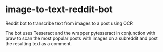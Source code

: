 # image-to-text-reddit-bot
Reddit bot to transcribe text from images to a post using OCR

The bot uses Tesseract and the wrapper pytesseract in conjunction with praw to scan the most popular posts with images on a subreddit and post the resulting text as a comment.
